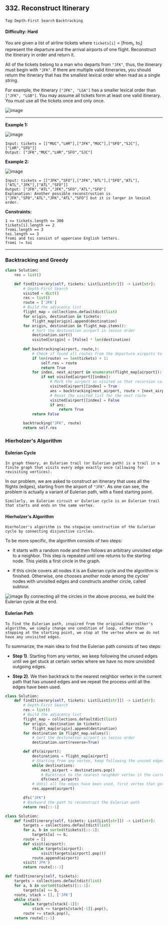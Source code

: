 ## 332. Reconstruct Itinerary

```Tag```: ```Depth-First Search``` ```Backtracking```

#### Difficulty: Hard

You are given a list of airline tickets where ```tickets[i]``` = [from<sub>i</sub>, to<sub>i</sub>] represent the departure and the arrival airports of one flight. Reconstruct the itinerary in order and return it.

All of the tickets belong to a man who departs from ```"JFK"```, thus, the itinerary must begin with ```"JFK"```. If there are multiple valid itineraries, you should return the itinerary that has the smallest lexical order when read as a single string.

For example, the itinerary ```["JFK", "LGA"]``` has a smaller lexical order than ```["JFK", "LGB"]```.
You may assume all tickets form at least one valid itinerary. You must use all the tickets once and only once.

![image](https://user-images.githubusercontent.com/35042430/211759978-150b8287-1481-4559-bf2c-08e008a767bc.png)

---

__Example 1:__

![image](https://assets.leetcode.com/uploads/2021/03/14/itinerary1-graph.jpg)
```
Input: tickets = [["MUC","LHR"],["JFK","MUC"],["SFO","SJC"],["LHR","SFO"]]
Output: ["JFK","MUC","LHR","SFO","SJC"]
```

__Example 2:__

![image](https://assets.leetcode.com/uploads/2021/03/14/itinerary2-graph.jpg)
```
Input: tickets = [["JFK","SFO"],["JFK","ATL"],["SFO","ATL"],["ATL","JFK"],["ATL","SFO"]]
Output: ["JFK","ATL","JFK","SFO","ATL","SFO"]
Explanation: Another possible reconstruction is ["JFK","SFO","ATL","JFK","ATL","SFO"] but it is larger in lexical order.
```

__Constraints:__
```
1 <= tickets.length <= 300
tickets[i].length == 2
fromi.length == 3
toi.length == 3
fromi and toi consist of uppercase English letters.
fromi != toi
```

---

### Backtracking and Greedy

```Python
class Solution:
    res = list()

    def findItinerary(self, tickets: List[List[str]]) -> List[str]:
        # Depth-First Search
        visited = dict()
        res = list()
        route = ['JFK']
        # Build the adjacency list
        flight_map = collections.defaultdict(list)
        for origin, destination in tickets:
            flight_map[origin].append(destination)
        for origin, destination in flight_map.items():
            # Sort the destination airport in lexico order
            destination.sort()
            visited[origin] = [False] * len(destination)
        
        def backtracking(airport, route,):
            # Check if found all routes from the departure airports to the arrival airports
            if len(route) == len(tickets) + 1:
                self.res = route
                return True
            for index, next_airport in enumerate(flight_map[airport]):
                if not visited[airport][index]:
                    # Mark the airport as visited so that recursion call won't go back to the departure
                    visited[airport][index] = True
                    ans = backtracking(next_airport, route + [next_airport])
                    # Reset the visited list for the next route
                    visited[airport][index] = False
                    if ans:
                        return True
            return False

        backtracking("JFK", route)
        return self.res
```

### Hierholzer's Algorithm

#### Eulerian Cycle

    In graph theory, an Eulerian trail (or Eulerian path) is a trail in a finite graph that visits every edge exactly once (allowing for revisiting vertices).

In our problem, we are asked to construct an itinerary that uses all the flights (edges), starting from the airport of ```"JFK"```. As one can see, the problem is actually a variant of Eulerian path, with a fixed starting point.

    Similarly, an Eulerian circuit or Eulerian cycle is an Eulerian trail that starts and ends on the same vertex.
    
#### Hierholzer's Algorithm 

    Hierholzer's algorithm is the stepwise construction of the Eulerian cycle by connecting disjunctive circles.

To be more specific, the algorithm consists of two steps:

- It starts with a random node and then follows an arbitrary unvisited edge to a neighbor. This step is repeated until one returns to the starting node. This yields a first circle in the graph.

- If this circle covers all nodes it is an Eulerian cycle and the algorithm is finished. Otherwise, one chooses another node among the cycles' nodes with unvisited edges and constructs another circle, called subtour.

![image](https://leetcode.com/problems/reconstruct-itinerary/solutions/514368/Figures/332/332_eulerian_cycle.png)
By connecting all the circles in the above process, we build the Eulerian cycle at the end.

#### Eulerian Path

    To find the Eulerian path, inspired from the original Hierzolher's algorithm, we simply change one condition of loop, rather than stopping at the starting point, we stop at the vertex where we do not have any unvisited edges.

To summarize, the main idea to find the Eulerian path consists of two steps:

- __Step 1)__. Starting from any vertex, we keep following the unused edges until we get stuck at certain vertex where we have no more unvisited outgoing edges.

- __Step 2)__. We then backtrack to the nearest neighbor vertex in the current path that has unused edges and we repeat the process until all the edges have been used.

```Python
class Solution:
    def findItinerary(self, tickets: List[List[str]]) -> List[str]:
        # Depth-First Search
        res = list()
        # Build the adjacency list
        flight_map = collections.defaultdict(list)
        for origin, destination in tickets:
            flight_map[origin].append(destination)
        for destination in flight_map.values():
            # Sort the destination airport in lexico order
            destination.sort(reverse=True)

        def dfs(airport):
            destinations = flight_map[airport]
            # Starting from any vertex, keep following the unused edges until get stuck at certain vertex where there is no more unvisited outgoing edges
            while destinations:
                next_airport = destinations.pop()
                # Backtrack to the nearest neighbor vertex in the current path that has unused edges
                dfs(next_airport)
            # Until all the edges have been used, first vertex that got stuck at would be the end point of the Eulerian path
            res.append(airport)

        dfs("JFK")
        # Backward the path to reconstruct the Eulerian path
        return res[::-1]
```

```Python
class Solution:
    def findItinerary(self, tickets: List[List[str]]) -> List[str]:
        targets = collections.defaultdict(list)
        for a, b in sorted(tickets)[::-1]:
            targets[a] += b,
        route = []
        def visit(airport):
            while targets[airport]:
                visit(targets[airport].pop())
            route.append(airport)
        visit('JFK')
        return route[::-1]
```

```Python
def findItinerary(self, tickets):
    targets = collections.defaultdict(list)
    for a, b in sorted(tickets)[::-1]:
        targets[a] += b,
    route, stack = [], ['JFK']
    while stack:
        while targets[stack[-1]]:
            stack += targets[stack[-1]].pop(),
        route += stack.pop(),
    return route[::-1]
```


